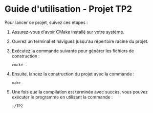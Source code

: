 # Guide d'utilisation - Projet TP2

Pour lancer ce projet, suivez ces étapes :

1. Assurez-vous d'avoir CMake installé sur votre système.

2. Ouvrez un terminal et naviguez jusqu'au répertoire racine du projet.

3. Exécutez la commande suivante pour générer les fichiers de construction :
    ```
    cmake .
    ```

4. Ensuite, lancez la construction du projet avec la commande :
    ```
    make
    ```

5. Une fois que la compilation est terminée avec succès, vous pouvez exécuter le programme en utilisant la commande :
    ```
    ./TP2
    ```



